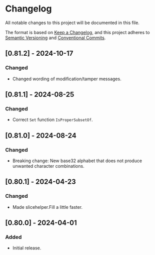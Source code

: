 # Changelog

All notable changes to this project will be documented in this file.

The format is based on [Keep a Changelog](https://keepachangelog.com/en/1.0.0/),
and this project adheres to [Semantic Versioning](https://semver.org/spec/v2.0.0.html)
and [Conventional Commits](https://www.conventionalcommits.org/en/v1.0.0/).

## [0.81.2] - 2024-10-17

### Changed
- Changed wording of modification/tamper messages.

## [0.81.1] - 2024-08-25

### Changed
- Correct `Set` function `IsProperSubsetOf`.

## [0.81.0] - 2024-08-24

### Changed
- Breaking change: New base32 alphabet that does not produce unwanted character combinations.

## [0.80.1] - 2024-04-23

### Changed
- Made slicehelper.Fill a little faster.

## [0.80.0] - 2024-04-01

### Added
- Initial release.
